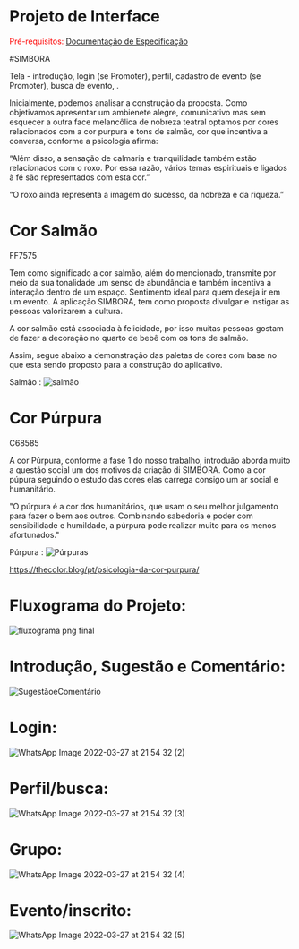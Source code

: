 
# Projeto de Interface

<span style="color:red">Pré-requisitos: <a href="2-Especificação do Projeto.md"> Documentação de Especificação</a></span>

#SIMBORA

Tela - introdução, login (se Promoter), perfil, cadastro de evento (se Promoter), busca de evento, . 

Inicialmente, podemos analisar a construção da proposta. Como objetivamos apresentar um ambienete alegre, comunicativo mas sem esquecer a outra face melancôlica de nobreza teatral optamos por cores relacionados com a cor purpura e tons de salmão, cor que incentiva a conversa, conforme a psicologia afirma:

“Além disso, a sensação de calmaria e tranquilidade também estão relacionados com o roxo. Por essa razão, vários temas espirituais e ligados à fé são representados com esta cor.”

“O roxo ainda representa a imagem do sucesso, da nobreza e da riqueza.”

# Cor Salmão 
FF7575

Tem como significado a cor salmão, além do mencionado,  transmite por meio da  sua  tonalidade um senso de abundância e também incentiva a interação dentro de um espaço. Sentimento ideal para quem deseja ir em um evento. A aplicação SIMBORA, tem como proposta divulgar e instigar as pessoas valorizarem a cultura. 

A cor salmão está associada à felicidade, por isso muitas pessoas gostam de fazer a decoração no quarto de bebê com os tons de salmão.

Assim, segue abaixo a demonstração das paletas de cores com base no que esta sendo proposto para a construção do aplicativo.

  Salmão : ![salmão](https://user-images.githubusercontent.com/84060551/160533947-438b9ff0-d129-4bb6-a65c-ad97a25dccde.png)
  
# Cor Púrpura  
C68585 

A cor Púrpura, conforme a fase 1 do nosso trabalho, introduão aborda muito a questão social um dos motivos da criação di SIMBORA. Como a cor púpura seguindo o estudo das cores elas carrega consigo um ar social e humanitário. 

"O púrpura é a cor dos humanitários, que usam o seu melhor julgamento para fazer o bem aos outros. Combinando sabedoria e poder com sensibilidade e humildade, a púrpura pode realizar muito para os menos afortunados."
  
  Púrpura :  ![Púrpuras](https://user-images.githubusercontent.com/84060551/160533054-cbff8a47-558c-419a-b9f4-45ea009644ba.png)

https://thecolor.blog/pt/psicologia-da-cor-purpura/

# Fluxograma do Projeto:

![fluxograma png final ](https://user-images.githubusercontent.com/84060551/162944269-dd7f350c-da50-48b6-89ca-71aa61c81009.png)


# Introdução, Sugestão e Comentário:  

![SugestãoeComentário ](https://user-images.githubusercontent.com/84060551/164555782-1b2776c3-8878-49fa-9f30-530956c13aa6.png)

# Login: 

![WhatsApp Image 2022-03-27 at 21 54 32 (2)](https://user-images.githubusercontent.com/84060551/160534837-b6e88193-e960-4ea1-831d-b51d56fe7d67.jpeg)

# Perfil/busca:

![WhatsApp Image 2022-03-27 at 21 54 32 (3)](https://user-images.githubusercontent.com/84060551/160534957-c18a793b-64ae-4c17-9dc9-edcfd19d5d6c.jpeg)

# Grupo: 

![WhatsApp Image 2022-03-27 at 21 54 32 (4)](https://user-images.githubusercontent.com/84060551/160535556-c2a87373-26a2-4af2-8039-b5f46150de7a.jpeg)

# Evento/inscrito:

![WhatsApp Image 2022-03-27 at 21 54 32 (5)](https://user-images.githubusercontent.com/84060551/160535745-b1a4ee28-4c4d-4fb9-ba61-adf969c299cc.jpeg)


